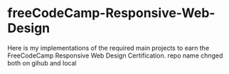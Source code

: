 # freeCodeCamp-Responsive-Web-Design
Here is my implementations of the required main projects to earn the FreeCodeCamp Responsive Web Design Certification.
repo name chnged both on gihub and local
